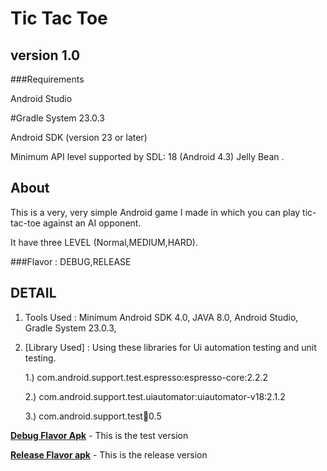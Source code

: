 Tic Tac Toe
===================================
version 1.0
--------------
###Requirements

Android Studio

#Gradle System 23.0.3

Android SDK (version 23 or later)

Minimum API level supported by SDL: 18 (Android 4.3) Jelly Bean .


About
------
This is a very, very simple Android game I made in which you can play tic-tac-toe against an AI opponent.

It have three LEVEL (Normal,MEDIUM,HARD).

###Flavor : DEBUG,RELEASE

DETAIL
-------
1. Tools Used : Minimum Android SDK 4.0, JAVA 8.0, Android Studio, Gradle System 23.0.3,

2. [Library Used] :
       Using these libraries for Ui automation testing and unit testing.

      1.) com.android.support.test.espresso:espresso-core:2.2.2

      2.) com.android.support.test.uiautomator:uiautomator-v18:2.1.2

      3.) com.android.support.test:runner:0.5



 **[Debug Flavor Apk](https://bitbucket.org/rahul_yadav_/myntra-assistant-tictactoe-game/downloads/Tic%20Tac%20Toe-1.0-sandbox-debug.apk)** - This is the test version

 **[Release Flavor apk](https://bitbucket.org/rahul_yadav_/myntra-assistant-tictactoe-game/downloads/Tic%20Tac%20Toe-1.0-production-release.apk)** - This is the release version
